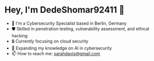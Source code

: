 # Hey, I'm DedeShomar92411 👋
- 🏢 I'm a Cybersecurity Specialist based in Berlin, Germany
- 🛡️ Skilled in penetration testing, vulnerability assessment, and ethical hacking
- 🔒 Currently focusing on cloud security
- 🌱 Expanding my knowledge on AI in cybersecurity
- 📫 How to reach me: sarahdavis@gmail.com
